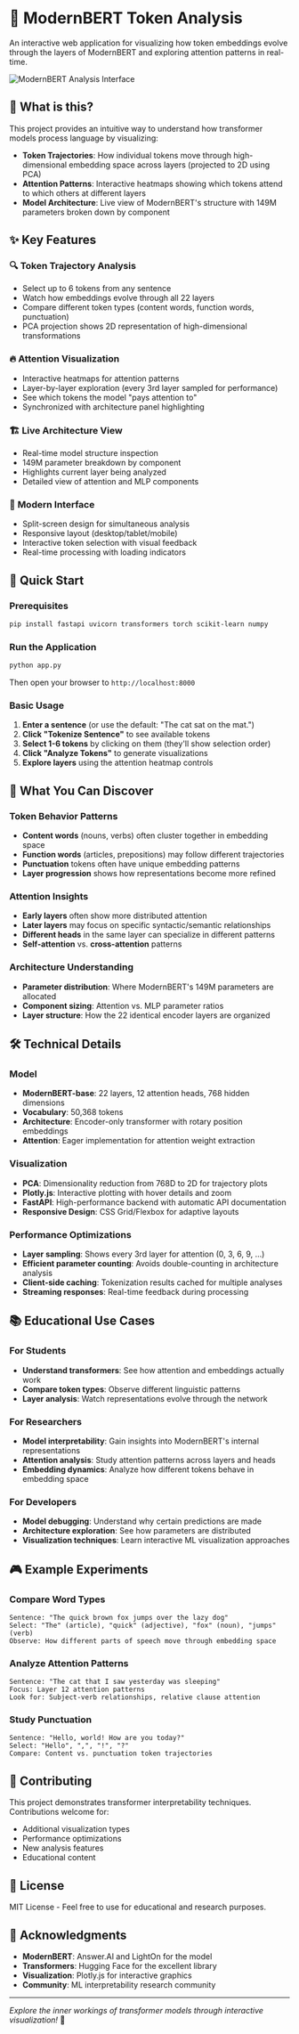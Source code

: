 # 🧠 ModernBERT Token Analysis

An interactive web application for visualizing how token embeddings evolve through the layers of ModernBERT and exploring attention patterns in real-time.

![ModernBERT Analysis Interface](screenshot.png)

## 🎯 What is this?

This project provides an intuitive way to understand how transformer models process language by visualizing:

- **Token Trajectories**: How individual tokens move through high-dimensional embedding space across layers (projected to 2D using PCA)
- **Attention Patterns**: Interactive heatmaps showing which tokens attend to which others at different layers
- **Model Architecture**: Live view of ModernBERT's structure with 149M parameters broken down by component

## ✨ Key Features

### 🔍 **Token Trajectory Analysis**
- Select up to 6 tokens from any sentence
- Watch how embeddings evolve through all 22 layers
- Compare different token types (content words, function words, punctuation)
- PCA projection shows 2D representation of high-dimensional transformations

### 🔥 **Attention Visualization**
- Interactive heatmaps for attention patterns
- Layer-by-layer exploration (every 3rd layer sampled for performance)
- See which tokens the model "pays attention to"
- Synchronized with architecture panel highlighting

### 🏗️ **Live Architecture View**
- Real-time model structure inspection
- 149M parameter breakdown by component
- Highlights current layer being analyzed
- Detailed view of attention and MLP components

### 📱 **Modern Interface**
- Split-screen design for simultaneous analysis
- Responsive layout (desktop/tablet/mobile)
- Interactive token selection with visual feedback
- Real-time processing with loading indicators

## 🚀 Quick Start

### Prerequisites
```bash
pip install fastapi uvicorn transformers torch scikit-learn numpy
```

### Run the Application
```bash
python app.py
```

Then open your browser to `http://localhost:8000`

### Basic Usage
1. **Enter a sentence** (or use the default: "The cat sat on the mat.")
2. **Click "Tokenize Sentence"** to see available tokens
3. **Select 1-6 tokens** by clicking on them (they'll show selection order)
4. **Click "Analyze Tokens"** to generate visualizations
5. **Explore layers** using the attention heatmap controls

## 🔬 What You Can Discover

### Token Behavior Patterns
- **Content words** (nouns, verbs) often cluster together in embedding space
- **Function words** (articles, prepositions) may follow different trajectories
- **Punctuation** tokens often have unique embedding patterns
- **Layer progression** shows how representations become more refined

### Attention Insights
- **Early layers** often show more distributed attention
- **Later layers** may focus on specific syntactic/semantic relationships
- **Different heads** in the same layer can specialize in different patterns
- **Self-attention** vs. **cross-attention** patterns

### Architecture Understanding
- **Parameter distribution**: Where ModernBERT's 149M parameters are allocated
- **Component sizing**: Attention vs. MLP parameter ratios
- **Layer structure**: How the 22 identical encoder layers are organized

## 🛠️ Technical Details

### Model
- **ModernBERT-base**: 22 layers, 12 attention heads, 768 hidden dimensions
- **Vocabulary**: 50,368 tokens
- **Architecture**: Encoder-only transformer with rotary position embeddings
- **Attention**: Eager implementation for attention weight extraction

### Visualization
- **PCA**: Dimensionality reduction from 768D to 2D for trajectory plots
- **Plotly.js**: Interactive plotting with hover details and zoom
- **FastAPI**: High-performance backend with automatic API documentation
- **Responsive Design**: CSS Grid/Flexbox for adaptive layouts

### Performance Optimizations
- **Layer sampling**: Shows every 3rd layer for attention (0, 3, 6, 9, ...)
- **Efficient parameter counting**: Avoids double-counting in architecture analysis
- **Client-side caching**: Tokenization results cached for multiple analyses
- **Streaming responses**: Real-time feedback during processing

## 📚 Educational Use Cases

### For Students
- **Understand transformers**: See how attention and embeddings actually work
- **Compare token types**: Observe different linguistic patterns
- **Layer analysis**: Watch representations evolve through the network

### For Researchers
- **Model interpretability**: Gain insights into ModernBERT's internal representations
- **Attention analysis**: Study attention patterns across layers and heads
- **Embedding dynamics**: Analyze how different tokens behave in embedding space

### For Developers
- **Model debugging**: Understand why certain predictions are made
- **Architecture exploration**: See how parameters are distributed
- **Visualization techniques**: Learn interactive ML visualization approaches

## 🎮 Example Experiments

### Compare Word Types
```
Sentence: "The quick brown fox jumps over the lazy dog"
Select: "The" (article), "quick" (adjective), "fox" (noun), "jumps" (verb)
Observe: How different parts of speech move through embedding space
```

### Analyze Attention Patterns
```
Sentence: "The cat that I saw yesterday was sleeping"
Focus: Layer 12 attention patterns
Look for: Subject-verb relationships, relative clause attention
```

### Study Punctuation
```
Sentence: "Hello, world! How are you today?"
Select: "Hello", ",", "!", "?"
Compare: Content vs. punctuation token trajectories
```

## 🤝 Contributing

This project demonstrates transformer interpretability techniques. Contributions welcome for:
- Additional visualization types
- Performance optimizations  
- New analysis features
- Educational content

## 📄 License

MIT License - Feel free to use for educational and research purposes.

## 🙏 Acknowledgments

- **ModernBERT**: Answer.AI and LightOn for the model
- **Transformers**: Hugging Face for the excellent library
- **Visualization**: Plotly.js for interactive graphics
- **Community**: ML interpretability research community

---

*Explore the inner workings of transformer models through interactive visualization!* 🚀